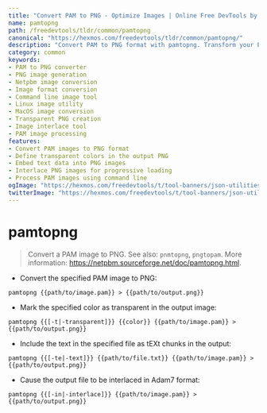 ```yaml
---
title: "Convert PAM to PNG - Optimize Images | Online Free DevTools by Hexmos"
name: pamtopng
path: /freedevtools/tldr/common/pamtopng
canonical: "https://hexmos.com/freedevtools/tldr/common/pamtopng/"
description: "Convert PAM to PNG format with pamtopng. Transform your Portable Arbitrary Map images to PNG online, customize transparency, and optimize for web use. Free online tool, no registration required."
category: common
keywords:
- PAM to PNG converter
- PNG image generation
- Netpbm image conversion
- Image format conversion
- Command line image tool
- Linux image utility
- MacOS image conversion
- Transparent PNG creation
- Image interlace tool
- PAM image processing
features:
- Convert PAM images to PNG format
- Define transparent colors in the output PNG
- Embed text data into PNG images
- Interlace PNG images for progressive loading
- Process PAM images using command line
ogImage: "https://hexmos.com/freedevtools/t/tool-banners/json-utilities-banner.png"
twitterImage: "https://hexmos.com/freedevtools/t/tool-banners/json-utilities-banner.png"
---
```


# pamtopng

> Convert a PAM image to PNG.
> See also: `pnmtopng`, `pngtopam`.
> More information: <https://netpbm.sourceforge.net/doc/pamtopng.html>.

- Convert the specified PAM image to PNG:

`pamtopng {{path/to/image.pam}} > {{path/to/output.png}}`

- Mark the specified color as transparent in the output image:

`pamtopng {{[-t|-transparent]}} {{color}} {{path/to/image.pam}} > {{path/to/output.png}}`

- Include the text in the specified file as tEXt chunks in the output:

`pamtopng {{[-te|-text]}} {{path/to/file.txt}} {{path/to/image.pam}} > {{path/to/output.png}}`

- Cause the output file to be interlaced in Adam7 format:

`pamtopng {{[-in|-interlace]}} {{path/to/image.pam}} > {{path/to/output.png}}`
